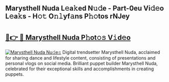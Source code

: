 ## Marysthell Nuda L𝚎a𝚔ed N𝚞𝚍e - Part-0eu Vi𝚍𝚎o L𝚎a𝚔s - H𝚘𝚝 O𝚗𝚕yf𝚊ns P𝚑𝚘tos rNJey

# <h2><a href="http://kf6rqi.oniu.top/?m=Marysthell+Nuda">🔗👉 🔴 Marysthell Nuda P𝚑ot𝚘𝚜 V𝚒d𝚎o</a></h2>

[![Marysthell Nuda Nu𝚍e𝚜](https://i.imgur.com/0qMVB7G.gif)](http://kf6rqi.oniu.top/?m=Marysthell+Nuda)
Digital trendsetter Marysthell Nuda, acclaimed for sharing dance and lifestyle content, consisting of presentations and personal vlogs on social media. Brilliant puppet builder Marysthell Nuda, celebrated for their exceptional skills and accomplishments in creating puppets.  

